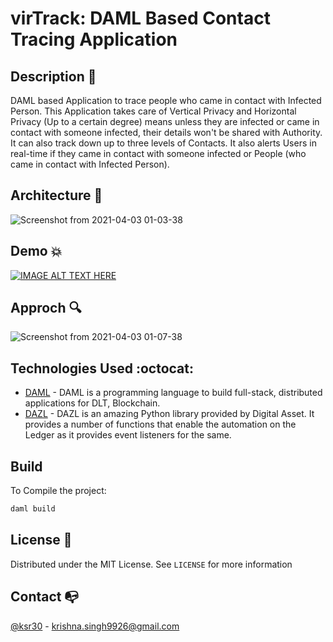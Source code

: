 # virTrack: DAML Based Contact Tracing Application
## Description :rocket:
DAML based Application to trace people who came in contact with Infected Person. This Application takes care of Vertical Privacy and Horizontal Privacy (Up to a certain degree) means unless they are infected or came in contact with someone infected, their details won't be shared with Authority. It can also track down up to three levels of Contacts. It also alerts Users in real-time if they came in contact with someone infected or People (who came in contact with Infected Person).

## Architecture :pencil:
![Screenshot from 2021-04-03 01-03-38](https://user-images.githubusercontent.com/40355376/113447944-7ea80a80-9418-11eb-9853-87a26fab0625.png)

## Demo :boom:
[![IMAGE ALT TEXT HERE](http://i3.ytimg.com/vi/jYQXLglA3eU/hqdefault.jpg)](https://youtu.be/jYQXLglA3eU?t=450)

## Approch :mag:
![Screenshot from 2021-04-03 01-07-38](https://user-images.githubusercontent.com/40355376/113448224-0e4db900-9419-11eb-99a1-871366bb7a30.png)

## Technologies Used :octocat:
- [DAML](https://daml.com/) - DAML is a programming language to build full-stack, distributed applications for DLT, Blockchain.
- [DAZL](https://github.com/digital-asset/dazl-client) - DAZL is an amazing Python library provided by Digital Asset. It provides a number of functions that enable the automation on the Ledger as it provides event listeners for the same.

## Build
To Compile the project:
```bash
daml build
```
## License :pushpin:

Distributed under the MIT License. See `LICENSE` for more information


## Contact :mailbox_with_no_mail:

[@ksr30](https://www.linkedin.com/in/krishna-singh-b37671170/) - krishna.singh9926@gmail.com



